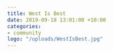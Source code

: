 ```yaml
---
title: West Is Best
date: 2019-09-18 13:01:00 +10:00
categories:
- community
logo: "/uploads/WestIsBest.jpg"
---
```



